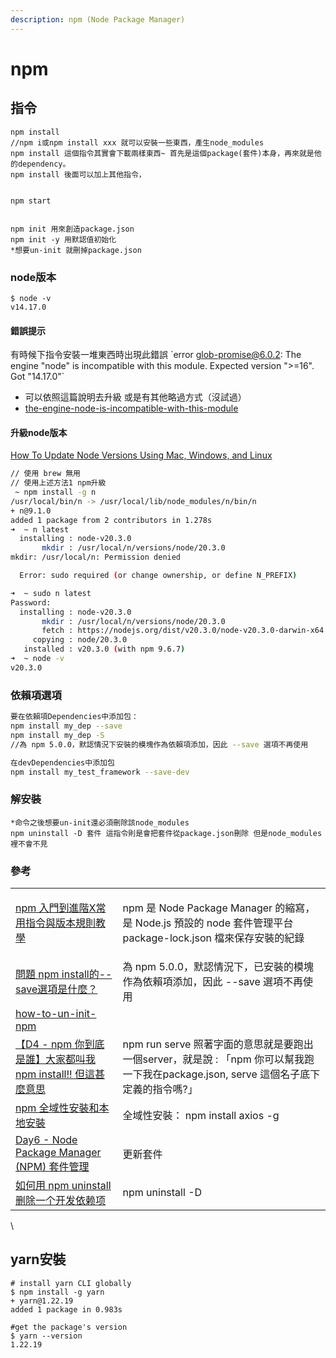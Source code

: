 ```yaml
---
description: npm (Node Package Manager)
---
```


# npm

## 指令

```
npm install
//npm i或npm install xxx 就可以安裝一些東西，產生node_modules
npm install 這個指令其實會下載兩樣東西~ 首先是這個package(套件)本身，再來就是他的dependency。
npm install 後面可以加上其他指令，


npm start


npm init 用來創造package.json
npm init -y 用默認值初始化
*想要un-init 就刪掉package.json
```

### node版本

```
$ node -v
v14.17.0
```

#### 錯誤提示

有時候下指令安裝一堆東西時出現此錯誤 \`error glob-promise@6.0.2: The engine "node" is incompatible with this module. Expected version ">=16". Got "14.17.0"\`

* 可以依照這篇說明去升級 或是有其他略過方式（沒試過）
* [the-engine-node-is-incompatible-with-this-module](https://stackoverflow.com/questions/56617209/the-engine-node-is-incompatible-with-this-module)



#### 升級node版本

[How To Update Node Versions Using Mac, Windows, and Linux](https://blog.hubspot.com/website/update-node-js)

```sh
// 使用 brew 無用
// 使用上述方法1 npm升級
 ~ npm install -g n  
/usr/local/bin/n -> /usr/local/lib/node_modules/n/bin/n
+ n@9.1.0
added 1 package from 2 contributors in 1.278s
➜  ~ n latest
  installing : node-v20.3.0
       mkdir : /usr/local/n/versions/node/20.3.0
mkdir: /usr/local/n: Permission denied

  Error: sudo required (or change ownership, or define N_PREFIX)

➜  ~ sudo n latest
Password:
  installing : node-v20.3.0
       mkdir : /usr/local/n/versions/node/20.3.0
       fetch : https://nodejs.org/dist/v20.3.0/node-v20.3.0-darwin-x64.tar.xz
     copying : node/20.3.0
   installed : v20.3.0 (with npm 9.6.7)
➜  ~ node -v
v20.3.0

```



### 依賴項選項

```sh
要在依賴項Dependencies中添加包：
npm install my_dep --save
npm install my_dep -S
//為 npm 5.0.0，默認情況下安裝的模塊作為依賴項添加，因此 --save 選項不再使用

在devDependencies中添加包
npm install my_test_framework --save-dev
```



### 解安裝

```
*命令之後想要un-init還必須刪除該node_modules
npm uninstall -D 套件 這指令則是會把套件從package.json刪除 但是node_modules裡不會不見

```

### 參考

|                                                                                                                        |                                                                                                    |
| ---------------------------------------------------------------------------------------------------------------------- | -------------------------------------------------------------------------------------------------- |
| [npm 入門到進階X常用指令與版本規則教學](https://linyencheng.github.io/2022/09/27/relationships-between-frontend-and-backend/tool-npm/) | <p>npm 是 Node Package Manager 的縮寫，是 Node.js 預設的 node 套件管理平台<br>package-lock.json 檔來保存安裝的紀錄<br></p> |
| [問題 npm install的--save選項是什麼？](http://www.adabai.com/questions/a7071560507407.html)                                     | 為 npm 5.0.0，默認情況下，已安裝的模塊作為依賴項添加，因此 --save 選項不再使用                                                   |
| [how-to-un-init-npm](https://stackoverflow.com/questions/62061964/how-to-un-init-npm)                                  |                                                                                                    |
| [【D4 - npm 你到底是誰】大家都叫我npm install!! 但這甚麼意思](https://ithelp.ithome.com.tw/articles/10234060)                            | npm run serve 照著字面的意思就是要跑出一個server，就是說 : 「npm 你可以幫我跑一下我在package.json, serve 這個名子底下定義的指令嗎?」         |
| [npm 全域性安裝和本地安裝](https://www.796t.com/content/1546005002.html)                                                         | 全域性安裝： npm install axios -g                                                                        |
| [Day6 - Node Package Manager (NPM) 套件管理](https://ithelp.ithome.com.tw/articles/10185207)                               | 更新套件                                                                                               |
| [如何用 npm uninstall 删除一个开发依赖项](https://www.freecodecamp.org/chinese/news/npm-uninstall-how-to-remove-a-package/)        | npm uninstall -D                                                                                   |

\


## yarn安裝

```shell
# install yarn CLI globally
$ npm install -g yarn
+ yarn@1.22.19
added 1 package in 0.983s

#get the package's version
$ yarn --version
1.22.19
```
